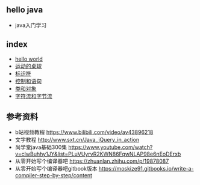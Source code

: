 ## hello java
* java入门学习

## index
* [hello world](./src/hello)
* [运动的桌球](./src/deskBall)
* [标识符](./src/identifier)
* [控制和语句](./src/ControlAndStatement)
* [类和对象](./src/Object)
* [字符流和字节流](./src/study/stream)

## 参考资料
* b站视频教程 https://www.bilibili.com/video/av43896218
* 文字教程 http://www.sxt.cn/Java_jQuery_in_action
* 尚学堂java基础300集 https://www.youtube.com/watch?v=clwBuhhy1JY&list=PLuVUyrvR2KWN86FqwNLAP98e6nEoDErxb
* 从零开始写个编译器吧 https://zhuanlan.zhihu.com/p/19878087
* 从零开始写个编译器吧gitbook版本 https://moskize91.gitbooks.io/write-a-compiler-step-by-step/content
